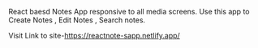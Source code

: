 React baesd Notes App  responsive to all media screens.
Use this app to Create Notes , Edit Notes , Search notes.


Visit Link to site-https://reactnote-sapp.netlify.app/
